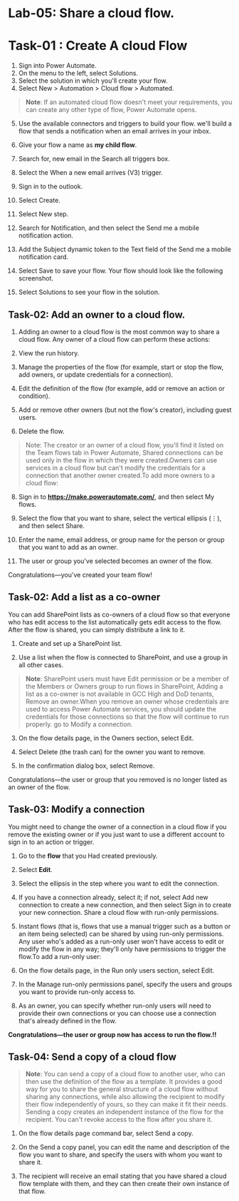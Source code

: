 # Lab-05: Share a cloud flow.

# Task-01 : Create A cloud Flow

1.	Sign into Power Automate.
2.	On the menu to the left, select Solutions.
3.	Select the solution in which you'll create your flow.
4.	Select New > Automation > Cloud flow > Automated.

>**Note**: If an automated cloud flow doesn't meet your requirements, you can create any other type of flow, Power Automate opens.

5.	Use the available connectors and triggers to build your flow. we'll build a flow that sends a notification when an email arrives in your inbox.
6.	Give your flow a name as **my child flow**.
7.	Search for, new email in the Search all triggers box.
8.	Select the When a new email arrives (V3) trigger.
9.	Sign in to the outlook.
10.	Select Create.
11.	Select New step.
12.	Search for Notification, and then select the Send me a mobile notification action.

13.	Add the Subject dynamic token to the Text field of the Send me a mobile notification card.
14.	Select Save to save your flow.
Your flow should look like the following screenshot.

15.	Select Solutions to see your flow in the solution.

## Task-02: Add an owner to a cloud flow.

1. Adding an owner to a cloud flow is the most common way to share a cloud flow. Any owner of a cloud flow can perform these actions:
   
2.	View the run history.
   
3.	Manage the properties of the flow (for example, start or stop the flow, add owners, or update credentials for a connection).
   
4.	Edit the definition of the flow (for example, add or remove an action or condition).
   
6.	Add or remove other owners (but not the flow's creator), including guest users.
   
7.	Delete the flow.

> Note: The creator or an owner of a cloud flow, you'll find it listed on the Team flows tab in Power Automate, Shared connections can be used only in the flow in which they were created.Owners can use services in a cloud flow but can't modify the credentials for a connection that another owner created.To add more owners to a cloud flow:

8.	Sign in to **https://make.powerautomate.com/**, and then select My flows.
   
9.	Select the flow that you want to share, select the vertical ellipsis (⋮), and then select Share.
    
10.	Enter the name, email address, or group name for the person or group that you want to add as an owner.
    
11. The user or group you've selected becomes an owner of the flow.

Congratulations—you've created your team flow!

## Task-02: Add a list as a co-owner

You can add SharePoint lists as co-owners of a cloud flow so that everyone who has edit access to the list automatically gets edit access to the flow. After the flow is shared, you can simply distribute a link to it. 

1. Create and set up a SharePoint list.
   
2. Use a list when the flow is connected to SharePoint, and use a group in all other cases.
   
>**Note**: SharePoint users must have Edit permission or be a member of the Members or Owners group to run flows in SharePoint, Adding a list as a co-owner is not available in GCC High and DoD tenants, Remove an owner.When you remove an owner whose credentials are used to access Power Automate services, you should update the credentials for those connections so that the flow will continue to run properly.  go to Modify a connection.

3.	On the flow details page, in the Owners section, select Edit.
   
4.	Select Delete (the trash can) for the owner you want to remove.
   
5.	In the confirmation dialog box, select Remove.
   
Congratulations—the user or group that you removed is no longer listed as an owner of the flow.

## Task-03: Modify a connection

You might need to change the owner of a connection in a cloud flow if you remove the existing owner or if you just want to use a different account to sign in to an action or trigger.

1.	Go to the **flow** that you Had created previously.
   
2.	Select **Edit**.
	
3.	Select the ellipsis in the step where you want to edit the connection.
   
4.	If you have a connection already, select it; if not, select Add new connection to create a new connection, and then select Sign in to create your new connection.
Share a cloud flow with run-only permissions.

5. Instant flows (that is, flows that use a manual trigger such as a button or an item being selected) can be shared by using run-only permissions. Any user who's added as a run-only user won't have access to edit or modify the flow in any way; they'll only have permissions to trigger the flow.To add a run-only user:
   
6.	On the flow details page, in the Run only users section, select Edit.
   
7.	In the Manage run-only permissions panel, specify the users and groups you want to provide run-only access to.
   
8.	As an owner, you can specify whether run-only users will need to provide their own connections or you can choose use a connection that's already defined in the flow.
 
**Congratulations—the user or group now has access to run the flow.!!**

## Task-04: **Send a copy of a cloud flow**

>**Note**: You can send a copy of a cloud flow to another user, who can then use the definition of the flow as a template. It provides a good way for you to share the general structure of a cloud flow without sharing any connections, while also allowing the recipient to modify their flow independently of yours, so they can make it fit their needs.
Sending a copy creates an independent instance of the flow for the recipient. You can't revoke access to the flow after you share it.

1.	On the flow details page command bar, select Send a copy.
   
2.	On the Send a copy panel, you can edit the name and description of the flow you want to share, and specify the users with whom you want to share it.
 
3.	The recipient will receive an email stating that you have shared a cloud flow template with them, and they can then create their own instance of that flow.
